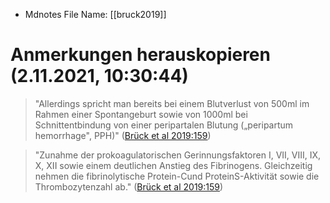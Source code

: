 * Mdnotes File Name: [[bruck2019]]

# Anmerkungen herauskopieren (2.11.2021, 10:30:44)

> "Allerdings spricht man bereits bei einem Blutverlust von 500ml im Rahmen einer Spontangeburt sowie von 1000ml bei Schnittentbindung von einer peripartalen Blutung („peripartum hemorrhage", PPH)" ([Brück et al 2019:159](zotero://open-pdf/library/items/384VLT5N?page=2))

> "Zunahme der prokoagulatorischen Gerinnungsfaktoren I, VII, VIII, IX, X, XII sowie einem deutlichen Anstieg des Fibrinogens. Gleichzeitig nehmen die fibrinolytische Protein-Cund ProteinS-Aktivität sowie die Thrombozytenzahl ab." ([Brück et al 2019:159](zotero://open-pdf/library/items/384VLT5N?page=2))

